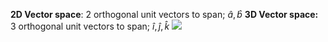 **2D Vector space**: 2 orthogonal unit vectors to span; $\hat{a}, \hat{b}$ 
**3D Vector space:** 3 orthogonal unit vectors to span; $\hat{i}, \hat{j}, \hat{k}$ 
![](https://calcworkshop.com/wp-content/uploads/2d-vs-3d-vectors.png)
